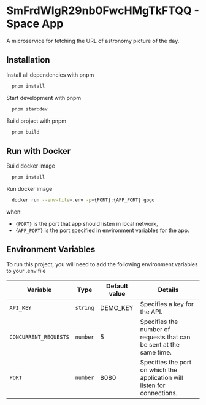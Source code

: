# SmFrdWIgR29nb0FwcHMgTkFTQQ - Space App

A microservice for fetching the URL of astronomy picture of the day.

## Installation

Install all dependencies with pnpm

```bash
  pnpm install
```

Start development with pnpm

```bash
  pnpm star:dev
```

Build project with pnpm

```bash
  pnpm build
```

## Run with Docker

Build docker image

```bash
  pnpm install
```

Run docker image

```bash
  docker run --env-file=.env -p={PORT}:{APP_PORT} gogo
```

when:

- `{PORT}` is the port that app should listen in local network,
- `{APP_PORT}` is the port specified in environment variables for the app.

## Environment Variables

To run this project, you will need to add the following environment variables to your .env file

| Variable              | Type     | Default value | Details                                                                  |
| --------------------- | -------- | ------------- | ------------------------------------------------------------------------ |
| `API_KEY`             | `string` | DEMO_KEY      | Specifies a key for the API.                                             |
| `CONCURRENT_REQUESTS` | `number` | 5             | Specifies the number of requests that can be sent at the same time.      |
| `PORT`                | `number` | 8080          | Specifies the port on which the application will listen for connections. |
